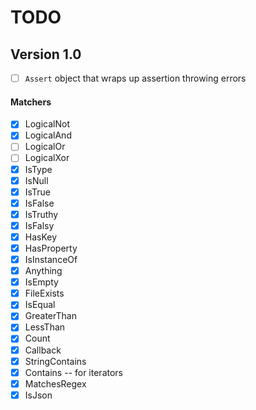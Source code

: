 # TODO

## Version 1.0

- [ ] `Assert` object that wraps up assertion throwing errors

#### Matchers

- [x] LogicalNot
- [x] LogicalAnd
- [ ] LogicalOr
- [ ] LogicalXor
- [x] IsType
- [x] IsNull
- [x] IsTrue
- [x] IsFalse
- [x] IsTruthy
- [x] IsFalsy
- [x] HasKey
- [x] HasProperty
- [x] IsInstanceOf
- [x] Anything
- [x] IsEmpty
- [x] FileExists
- [x] IsEqual
- [x] GreaterThan
- [x] LessThan
- [x] Count
- [x] Callback
- [x] StringContains
- [x] Contains -- for iterators
- [x] MatchesRegex
- [x] IsJson
